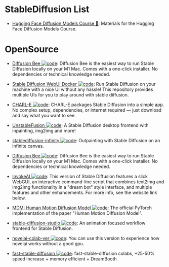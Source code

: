 # StableDiffusion List

- [Hugging Face Diffusion Models Course 🏫](https://github.com/huggingface/diffusion-models-class): Materials for the Hugging Face Diffusion Models Course.

# OpenSource

- [Diffusion Bee ![code](https://shorturl.at/dlxyK)](https://github.com/divamgupta/diffusionbee-stable-diffusion-ui): Diffusion Bee is the easiest way to run Stable Diffusion locally on your M1 Mac. Comes with a one-click installer. No dependencies or technical knowledge needed.

- [Stable Diffusion WebUI Docker ![code](https://shorturl.at/dlxyK)](https://github.com/AbdBarho/stable-diffusion-webui-docker): Run Stable Diffusion on your machine with a nice UI without any hassle! This repository provides multiple UIs for you to play around with stable diffusion.

- [CHARL-E ![code](https://shorturl.at/dlxyK)](https://www.charl-e.com/): CHARL-E packages Stable Diffusion into a simple app. No complex setup, dependencies, or internet required — just download and say what you want to see.

- [UnstableFusion ![code](https://shorturl.at/dlxyK)](https://github.com/ahrm/UnstableFusion): A Stable Diffusion desktop frontend with inpainting, img2img and more!

- [stablediffusion-infinity ![code](https://shorturl.at/dlxyK)](https://github.com/lkwq007/stablediffusion-infinity): Outpainting with Stable Diffusion on an infinite canvas.

- [Diffusion Bee ![code](https://shorturl.at/dlxyK)](https://github.com/divamgupta/diffusionbee-stable-diffusion-ui): Diffusion Bee is the easiest way to run Stable Diffusion locally on your M1 Mac. Comes with a one-click installer. No dependencies or technical knowledge needed.

- [InvokeAI ![code](https://shorturl.at/dlxyK)](https://github.com/invoke-ai/InvokeAI): This version of Stable Diffusion features a slick WebGUI, an interactive command-line script that combines text2img and img2img functionality in a "dream bot" style interface, and multiple features and other enhancements. For more info, see the website link below.

- [MDM: Human Motion Diffusion Model ![code](https://shorturl.at/dlxyK)](https://github.com/GuyTevet/motion-diffusion-model): The official PyTorch implementation of the paper "Human Motion Diffusion Model".

- [stable-diffusion-studio ![code](https://shorturl.at/dlxyK)](https://github.com/amotile/stable-diffusion-studio): An animation focused workflow frontend for Stable Diffusion.

- [novelai-colab-ver ![code](https://shorturl.at/dlxyK)](https://github.com/JingShing/novelai-colab-ver): You can use this version to experience how novelai works without a good gpu.

- [fast-stable-diffusion ![code](https://shorturl.at/dlxyK)](https://github.com/TheLastBen/fast-stable-diffusion): fast-stable-diffusion colabs, +25-50% speed increase + memory efficient + DreamBooth
